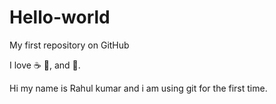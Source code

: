 # Hello-world

My first repository on GitHub

I love :coffee: :pizza:, and :dancer:.

Hi my name is Rahul kumar and i am using git for the first time.
